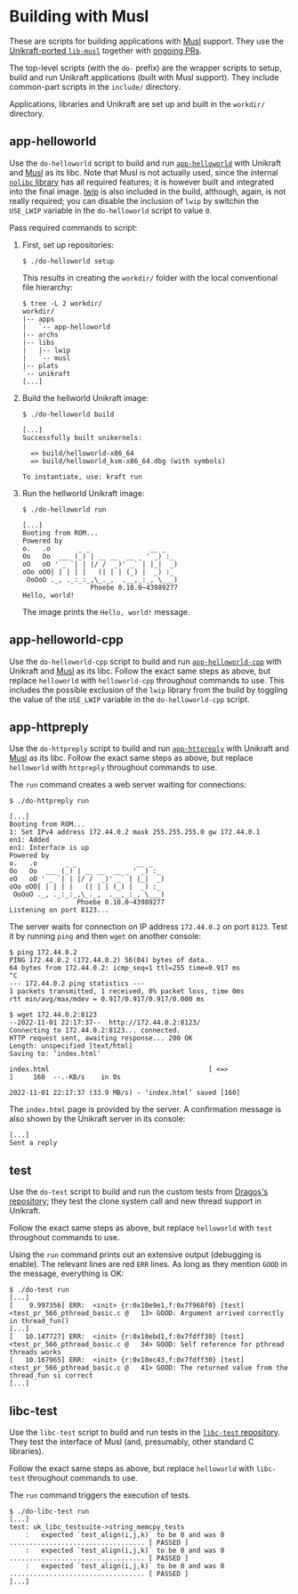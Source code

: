 # Building with Musl

These are scripts for building applications with [Musl](http://musl.libc.org/) support.
They use the [Unikraft-ported `lib-musl`](https://github.com/unikraft/lib-musl) together with [ongoing PRs](https://github.com/unikraft/lib-musl/pulls).

The top-level scripts (with the `do-` prefix) are the wrapper scripts to setup, build and run Unikraft applications (built with Musl support).
They include common-part scripts in the `include/` directory.

Applications, libraries and Unikraft are set up and built in the `workdir/` directory.

## app-helloworld

Use the `do-helloworld` script to build and run [`app-helloworld`](https://github.com/unikraft/app-helloworld) with Unikraft and [Musl](https://github.com/unikraft/lib-musl) as its libc.
Note that Musl is not actually used, since the internal [`nolibc` library](https://github.com/unikraft/unikraft/tree/staging/lib/nolibc) has all required features;
it is however built and integrated into the final image.
[lwip](https://github.com/unikraft/lib-lwip) is also included in the build, although, again, is not really required;
you can disable the inclusion of `lwip` by switchin the `USE_LWIP` variable in the `do-helloworld` script to value `0`.

Pass required commands to script:

1. First, set up repositories:

   ```
   $ ./do-helloworld setup
   ```

   This results in creating the `workdir/` folder with the local conventional file hierarchy:

   ```
   $ tree -L 2 workdir/
   workdir/
   |-- apps
   |   `-- app-helloworld
   |-- archs
   |-- libs
   |   |-- lwip
   |   `-- musl
   |-- plats
   `-- unikraft
   [...]
   ```

1. Build the hellworld Unikraft image:

   ```
   $ ./do-helloworld build

   [...]
   Successfully built unikernels:

     => build/helloworld-x86_64
     => build/helloworld_kvm-x86_64.dbg (with symbols)

   To instantiate, use: kraft run
   ```

1. Run the hellworld Unikraft image:

   ```
   $ ./do-helloworld run

   [...]
   Booting from ROM...
   Powered by
   o.   .o       _ _               __ _
   Oo   Oo  ___ (_) | __ __  __ _ ' _) :_
   oO   oO ' _ `| | |/ /  _)' _` | |_|  _)
   oOo oOO| | | | |   (| | | (_) |  _) :_
    OoOoO ._, ._:_:_,\_._,  .__,_:_, \___)
                    Phoebe 0.10.0~43989277
   Hello, world!
   ```

   The image prints the `Hello, world!` message.

## app-helloworld-cpp

Use the `do-helloworld-cpp` script to build and run [`app-helloworld-cpp`](https://github.com/unikraft/app-helloworld-cpp) with Unikraft and [Musl](https://github.com/unikraft/lib-musl) as its libc.
Follow the exact same steps as above, but replace `helloworld` with `helloworld-cpp` throughout commands to use.
This includes the possible exclusion of the `lwip` library from the build by toggling the value of the `USE_LWIP` variable in the `do-helloworld-cpp` script.

## app-httpreply

Use the `do-httpreply` script to build and run [`app-httpreply`](https://github.com/unikraft/app-httpreply) with Unikraft and [Musl](https://github.com/unikraft/lib-musl) as its libc.
Follow the exact same steps as above, but replace `helloworld` with `httpreply` throughout commands to use.

The `run` command creates a web server waiting for connections:

```
$ ./do-httpreply run

[...]
Booting from ROM...
1: Set IPv4 address 172.44.0.2 mask 255.255.255.0 gw 172.44.0.1
en1: Added
en1: Interface is up
Powered by
o.   .o       _ _               __ _
Oo   Oo  ___ (_) | __ __  __ _ ' _) :_
oO   oO ' _ `| | |/ /  _)' _` | |_|  _)
oOo oOO| | | | |   (| | | (_) |  _) :_
 OoOoO ._, ._:_:_,\_._,  .__,_:_, \___)
                 Phoebe 0.10.0~43989277
Listening on port 8123...
```

The server waits for connection on IP address `172.44.0.2` on port `8123`.
Test it by running `ping` and then `wget` on another console:

```
$ ping 172.44.0.2
PING 172.44.0.2 (172.44.0.2) 56(84) bytes of data.
64 bytes from 172.44.0.2: icmp_seq=1 ttl=255 time=0.917 ms
^C
--- 172.44.0.2 ping statistics ---
1 packets transmitted, 1 received, 0% packet loss, time 0ms
rtt min/avg/max/mdev = 0.917/0.917/0.917/0.000 ms

$ wget 172.44.0.2:8123
--2022-11-01 22:17:37--  http://172.44.0.2:8123/
Connecting to 172.44.0.2:8123... connected.
HTTP request sent, awaiting response... 200 OK
Length: unspecified [text/html]
Saving to: ‘index.html’

index.html                                        [ <=>                                                                                             ]     160  --.-KB/s    in 0s      

2022-11-01 22:17:37 (33.9 MB/s) - ‘index.html’ saved [160]
```

The `index.html` page is provided by the server.
A confirmation message is also shown by the Unikraft server in its console:

```
[...]
Sent a reply
```

## test

Use the `do-test` script to build and run the custom tests from [Dragoș's repository](https://github.com/dragosargint/test);
they test the clone system call and new thread support in Unikraft.

Follow the exact same steps as above, but replace `helloworld` with `test` throughout commands to use.

Using the `run` command prints out an extensive output (debugging is enable).
The relevant lines are red `ERR` lines.
As long as they mention `GOOD` in the message, everything is OK:

```
$ ./do-test run
[...]
[    9.997356] ERR:  <init> {r:0x10e9e1,f:0x7f968f0} [test] <test_pr_566_pthread_basic.c @   13> GOOD: Argument arrived correctly in thread_fun()
[...]
[   10.147727] ERR:  <init> {r:0x10ebd1,f:0x7fdff30} [test] <test_pr_566_pthread_basic.c @   34> GOOD: Self reference for pthread threads works
[   10.167965] ERR:  <init> {r:0x10ec43,f:0x7fdff30} [test] <test_pr_566_pthread_basic.c @   41> GOOD: The returned value from the thread_fun si correct
[...]
```

## libc-test

Use the `libc-test` script to build and run tests in the [`libc-test` repository](https://github.com/unikraft/lib-libc-test).
They test the interface of Musl (and, presumably, other standard C libraries).

Follow the exact same steps as above, but replace `helloworld` with `libc-test` throughout commands to use.

The `run` command triggers the execution of tests.

```
$ ./do-libc-test run
[...]
test: uk_libc_testsuite->string_memcpy_tests
    :   expected `test_align(i,j,k)` to be 0 and was 0 .................................. [ PASSED ]
    :   expected `test_align(i,j,k)` to be 0 and was 0 .................................. [ PASSED ]
    :   expected `test_align(i,j,k)` to be 0 and was 0 .................................. [ PASSED ]
[...]
```
